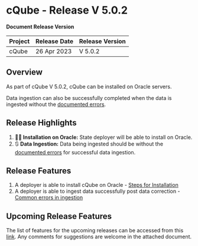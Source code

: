 # cQube - Release V 5.0.2

**Document Release Version**

| Project | Release Date | Release Version |
| ------- | ------------ | --------------- |
| cQube   | 26 Apr 2023  | V 5.0.2         |

## Overview

As part of cQube V 5.0.2, cQube can be installed on Oracle servers.

Data ingestion can also be successfully completed when the data is ingested without the [documented errors](../data-ingestion-and-processing/common-errors-during-ingestion/).&#x20;

## Release Highlights

1. **👨‍💻 Installation on Oracle:** State deployer will be able to install on Oracle.
2. 🔃 **Data Ingestion:** Data being ingested should be without the [documented errors](../data-ingestion-and-processing/common-errors-during-ingestion/) for successful data ingestion.

## Release Features

1. A deployer is able to install cQube on Oracle - [Steps for Installation](../installation-and-upgradation/step-wise-installation-process/for-oracle-server.md)
2. A deployer is able to ingest data successfully post data correction - [Common errors in ingestion](../data-ingestion-and-processing/common-errors-during-ingestion/)

## Upcoming Release Features

The list of features for the upcoming releases can be accessed from this [link](https://docs.google.com/spreadsheets/d/1e8b\_kLCfD0Oce9Jek4nrpBFQRk-IJOKgYy5GOnFs8Ho/edit#gid=1589485385). Any comments for suggestions are welcome in the attached document.

